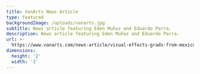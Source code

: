```yaml
---
title: VanArts News Article
type: featured
backgroundImage: /uploads/vanarts.jpg
subtitle: News article featuring Eden Muñoz and Eduardo Parra.
description: News article featuring Eden Muñoz and Eduardo Parra.
url: >-
  https://www.vanarts.com/news-article/visual-effects-grads-from-mexico-join-forces/
dimensions:
  height: '2'
  width: '1'
---
```



